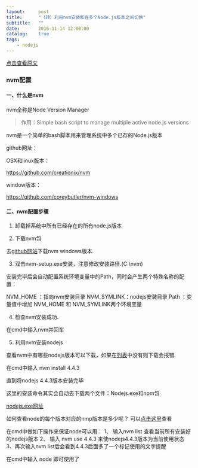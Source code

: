 ```yaml
---
layout:     post
title:      "（转）利用nvm安装和在多个Node.js版本之间切换"
subtitle:   ""
date:       2016-11-14 12:00:00
catalog:    true
tags:
    - nodejs
---
```


[点击查看原文](http://www.jianshu.com/p/07c3456e875a)

### nvm配置

#### 一、什么是nvm

nvm全称是Node Version Manager

> 作用：Simple bash script to manage multiple active node.js versions

nvm是一个简单的bash脚本用来管理系统中多个已存的Node.js版本

github网址：

OSX和linux版本：

https://github.com/creationix/nvm

window版本：

https://github.com/coreybutler/nvm-windows

#### 二、nvm配置步骤

1. 卸载掉系统中所有已经存在的所有node.js版本

2. 下载nvm包

去[github网站](https://github.com/coreybutler/nvm-windows/releases)下载nvm windows版本.

3. 双击nvm-setup.exe安装，注意修改安装路径.(C:\nvm)

安装完毕后会自动配置系统环境变量中的Path，同时会产生两个特殊名称的配置：

NVM_HOME ：指向nvm安装目录
NVM_SYMLINK：nodejs安装目录
Path ：变量值中增加 NVM_HOME 和 NVM_SYMLINK两个环境变量

4. 检查nvm安装成功.

在cmd中输入nvm并回车

5. 利用nvm安装nodejs

查看nvm中有哪些nodejs版本可以下载，如果在[列表](https://github.com/coreybutler/nodedistro/blob/master/nodeversions.json)中没有则下载会报错.

在cmd中输入 nvm install 4.4.3

直到将nodejs 4.4.3版本安装完毕

这里的安装命令其实会自动去下载两个文件：Nodejs.exe和npm包

[nodejs.exe网址](https://nodejs.org/dist)

如何查看node的每个版本对应的nmp版本是多少呢？
可以[点击这里](https://nodejs.org/dist/index.json)查看

在cmd中做如下操作来保证node可以用：
1、 输入nvm list 查看当前所有安装好的nodejs版本
2、 输入 nvm use 4.4.3 来使nodejs4.4.3版本为当前使用状态
3、再次输入nvm list后会看到4.4.3后面多了一个标记使用的文字提醒

在cmd中输入 node 即可使用了